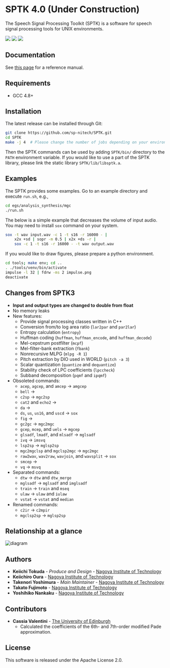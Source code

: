SPTK 4.0 (Under Construction)
=============================
The Speech Signal Processing Toolkit (SPTK) is a software for speech signal processing tools for UNIX environments.

[![](https://img.shields.io/badge/docs-latest-blue.svg)](https://sp-nitech.github.io/sptk/latest/)
[![](http://img.shields.io/badge/license-Apache%202.0-green.svg)](https://github.com/sp-nitech/SPTK/blob/master/LICENSE)
[![](https://github.com/sp-nitech/SPTK/workflows/build/badge.svg)](https://github.com/sp-nitech/SPTK/actions)


Documentation
-------------
See [this page](https://sp-nitech.github.io/sptk/latest/) for a reference manual.


Requirements
------------
- GCC 4.8+


Installation
------------
The latest release can be installed through Git:
```sh
git clone https://github.com/sp-nitech/SPTK.git
cd SPTK
make -j 4  # Please change the number of jobs depending on your environment.
```
Then the SPTK commands can be used by adding `SPTK/bin/` directory to the `PATH` environment variable.
If you would like to use a part of the SPTK library, please link the static library `SPTK/lib/libsptk.a`.


Examples
--------
The SPTK provides some examples.
Go to an example directory and execute `run.sh`, e.g.,
```sh
cd egs/analysis_synthesis/mgc
./run.sh
```

The below is a simple example that decreases the volume of input audio.
You may need to install `sox` command on your system.
```sh
sox -t wav input.wav -c 1 -t s16 -r 16000 - |
    x2x +sd | sopr -m 0.5 | x2x +ds -r |
    sox -c 1 -t s16 -r 16000 - -t wav output.wav
```

If you would like to draw figures, please prepare a python environment.
```sh
cd tools; make env; cd ..
. ./tools/venv/bin/activate
impulse -l 32 | fdrw -ms 2 impulse.png
deactivate
```


Changes from SPTK3
------------------
- **Input and output types are changed to double from float**
- No memory leaks
- New features:
  - Provide signal processing classes written in C++
  - Conversion from/to log area ratio (`lar2par` and `par2lar`)
  - Entropy calculation (`entropy`)
  - Huffman coding (`huffman`, `huffman_encode`, and `huffman_decode`)
  - Mel-cepstrum postfilter (`mcpf`)
  - Mel-filter-bank extraction (`fbank`)
  - Nonrecursive MLPG (`mlpg -R 1`)
  - Pitch extraction by DIO used in WORLD (`pitch -a 3`)
  - Scalar quantization (`quantize` and `dequantize`)
  - Stability check of LPC coefficients (`lpccheck`)
  - Subband decomposition (`pqmf` and `ipqmf`)
- Obsoleted commands:
  - `acep`, `agcep`, and `amcep` -> `amgcep`
  - `bell` ->
  - `c2sp` -> `mgc2sp`
  - `cat2` and `echo2` ->
  - `da` ->
  - `ds`, `us`, `us16`, and `uscd` -> `sox`
  - `fig` ->
  - `gc2gc` -> `mgc2mgc`
  - `gcep`, `mcep`, and `uels` -> `mgcep`
  - `glsadf`, `lmadf`, and `mlsadf` -> `mglsadf`
  - `ivq` -> `imsvq`
  - `lsp2sp` -> `mglsp2sp`
  - `mgc2mgclsp` and `mgclsp2mgc` -> `mgc2mgc`
  - `raw2wav`, `wav2raw`, `wavjoin`, and `wavsplit` -> `sox`
  - `smcep` ->
  - `vq` -> `msvq`
- Separated commands:
  - `dtw` -> `dtw` and `dtw_merge`
  - `mglsadf` -> `mglsadf` and `imglsadf`
  - `train` -> `train` and `mseq`
  - `ulaw` -> `ulaw` and `iulaw`
  - `vstat` -> `vstat` and `median`
- Renamed commands:
  - `c2ir` -> `c2mpir`
  - `mgclsp2sp` -> `mglsp2sp`


Relationship at a glance
------------------------
![diagram](asset/diagram.png?raw=true)


Authors
-------
* **Keiichi Tokuda** - *Produce and Design* - [Nagoya Institute of Technology](http://www.sp.nitech.ac.jp/~tokuda/)
* **Keiichiro Oura** - [Nagoya Institute of Technology](http://www.sp.nitech.ac.jp/~uratec/)
* **Takenori Yoshimura** - *Main Maintainer* - [Nagoya Institute of Technology](http://www.sp.nitech.ac.jp/~takenori/)
* **Takato Fujimoto** - [Nagoya Institute of Technology](http://www.sp.nitech.ac.jp/~taka19/)
* **Yoshihiko Nankaku** - [Nagoya Institute of Technology](http://www.sp.nitech.ac.jp/~nankaku/)


Contributors
------------
* **Cassia Valentini** - [The University of Edinburgh](http://www.cstr.ed.ac.uk/ssi/people/cvbotinh.html)
  * Calculated the coefficients of the 6th- and 7th-order modified Pade approximation.


License
-------
This software is released under the Apache License 2.0.
